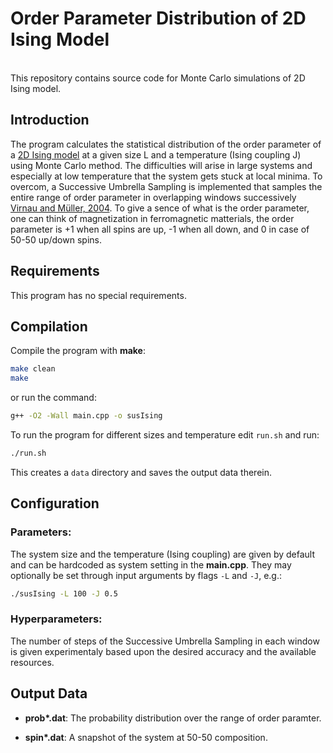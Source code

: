 # Order Parameter Distribution of 2D Ising Model

<br>This repository contains source code for Monte Carlo simulations of 2D Ising model.

## Introduction

The program calculates the statistical distribution of the order parameter of a [2D Ising model](https://en.wikipedia.org/wiki/Ising_model) at a given size L and a temperature (Ising coupling J) using Monte Carlo method. The difficulties will arise in large systems and especially at low temperature that the system gets stuck at local minima. To overcom, a Successive Umbrella Sampling is implemented that samples the entire range of order parameter in overlapping windows successively [Virnau and Müller, 2004](https://link.springer.com/chapter/10.1007/3-540-26565-1_18). To give a sence of what is the order parameter, one can think of magnetization in ferromagnetic matterials, the order parameter is +1 when all spins are up, -1 when all down, and 0 in case of 50-50 up/down spins.<br>

## Requirements

This program has no special requirements.<br>

## Compilation

Compile the program with **make**:

```bash
make clean
make
```

or run the command:

```bash
g++ -O2 -Wall main.cpp -o susIsing
```

To run the program for different sizes and temperature edit ``run.sh`` and run:

```bash
./run.sh
```
This creates a ``data`` directory and saves the output data therein.<br>

## Configuration

### Parameters:
The system size and the temperature (Ising coupling) are given by default and can be hardcoded as system setting in the **main.cpp**. They may optionally be set through input arguments by flags ``-L`` and ``-J``, e.g.:

```bash
./susIsing -L 100 -J 0.5
```

### Hyperparameters:
The number of steps of the Successive Umbrella Sampling in each window is given experimentaly based upon the desired accuracy and the available resources.<br>

## Output Data

* **prob\*.dat**: The probability distribution over the range of order paramter.

* **spin\*.dat**: A snapshot of the system at 50-50 composition.
